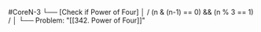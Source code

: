 #CoreN-3
└── [Check if Power of Four]
    │   / (n & (n-1) == 0) && (n % 3 == 1) /
    │
    └── Problem: "[[342. Power of Four]]"